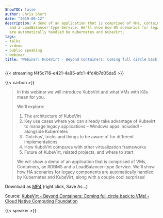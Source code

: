 ```yaml
---
ShowTOC: false
author: Chris Short
date: "2019-09-12"
description: A demo of an application that is comprised of VMs, Containers, an RDBMS
  and a LoadBalancer-type Service. We'll show how HA scenarios for legacy components
  are automatically handled by Kubernetes and KubeVirt.
tags:
- talks
- videos
- public speaking
- webinar
title: 'Webinar: KubeVirt - Beyond Containers: Coming full circle back to VMs!'
---
```


{{< streaming f4f5c716-e421-4a95-afc1-4fd4b7d05da5 >}}

{{< carbon >}}

> In this webinar we will introduce KubeVirt and what VMs with K8s mean for you.
>
> We'll explore:
>
> 1. The architecture of KubeVirt
> 1. Key use cases where you can already take advantage of Kubevirt to manage legacy applications – Windows apps included! – alongside Kubernetes
> 1. ‘Gotchas', tricks and things to be aware of for different implementations
> 1. How KubeVirt compares with other virtualization frameworks
> 1. Future of KubeVirt, related projects, and where to start
>
> We will show a demo of an application that is comprised of VMs, Containers, an RDBMS and a LoadBalancer-type Service. We'll show how HA scenarios for legacy components are automatically handled by Kubernetes and KubeVirt, along with a couple cool surprises!

Download as [MP4](https://shortcdn.com/chrisshort/KubeVirt-Beyond-Containers-Coming-full-circle-back-to-VMs.mp4) (right click, Save As...)

Source: [KubeVirt - Beyond Containers: Coming full circle back to VMs! - Cloud Native Computing Foundation](https://www.cncf.io/online-programs/kubevirt-beyond-containers-coming-full-circle-back-to-vms/)

{{< speaker >}}
